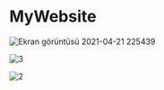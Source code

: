 


# MyWebsite



![Ekran görüntüsü 2021-04-21 225439](https://user-images.githubusercontent.com/69681817/115615016-12257a80-a2f7-11eb-9d89-444b7bd241d4.png)

![3](https://user-images.githubusercontent.com/69681817/115615127-3aad7480-a2f7-11eb-95be-748b0cd4e940.png)

![2](https://user-images.githubusercontent.com/69681817/115615212-5add3380-a2f7-11eb-902d-8b903221ef58.png)
